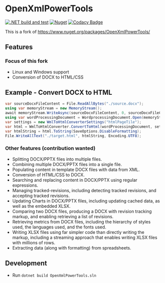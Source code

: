 ﻿# OpenXmlPowerTools

[![.NET build and test](https://github.com/Codeuctivity/OpenXmlPowerTools/actions/workflows/dotnet.yml/badge.svg)](https://github.com/Codeuctivity/OpenXmlPowerTools/actions/workflows/dotnet.yml) [![Nuget](https://img.shields.io/nuget/v/Codeuctivity.OpenXmlPowerTools.svg)](https://www.nuget.org/packages/Codeuctivity.OpenXmlPowerTools/) [![Codacy Badge](https://app.codacy.com/project/badge/Grade/91883269775a4333aa78d8a911dfbaf5)](https://www.codacy.com/gh/Codeuctivity/OpenXmlPowerTools/dashboard?utm_source=github.com&utm_medium=referral&utm_content=Codeuctivity/OpenXmlPowerTools&utm_campaign=Badge_Grade)

This is a fork of https://www.nuget.org/packages/OpenXmlPowerTools/

## Features

### Focus of this fork

- Linux and Windows support
- Conversion of DOCX to HTML/CSS

## Example - Convert DOCX to HTML

``` csharp
var sourceDocxFileContent = File.ReadAllBytes("./source.docx");
using var memoryStream = new MemoryStream();
await memoryStream.WriteAsync(sourceDocxFileContent, 0, sourceDocxFileContent.Length);
using var wordProcessingDocument = WordprocessingDocument.Open(memoryStream, true);
var settings = new WmlToHtmlConverterSettings("htmlPageTile");
var html = WmlToHtmlConverter.ConvertToHtml(wordProcessingDocument, settings);
var htmlString = html.ToString(SaveOptions.DisableFormatting);
File.WriteAllText("./target.html", htmlString, Encoding.UTF8);
```

### Other features (contribution wanted)

- Splitting DOCX/PPTX files into multiple files.
- Combining multiple DOCX/PPTX files into a single file.
- Populating content in template DOCX files with data from XML.
- Conversion of HTML/CSS to DOCX.
- Searching and replacing content in DOCX/PPTX using regular expressions.
- Managing tracked-revisions, including detecting tracked revisions, and accepting tracked revisions.
- Updating Charts in DOCX/PPTX files, including updating cached data, as well as the embedded XLSX.
- Comparing two DOCX files, producing a DOCX with revision tracking markup, and enabling retrieving a list of revisions.
- Retrieving metrics from DOCX files, including the hierarchy of styles used, the languages used, and the fonts used.
- Writing XLSX files using far simpler code than directly writing the markup, including a streaming approach that
  enables writing XLSX files with millions of rows.
- Extracting data (along with formatting) from spreadsheets.

## Development

- Run `dotnet build OpenXmlPowerTools.sln`
